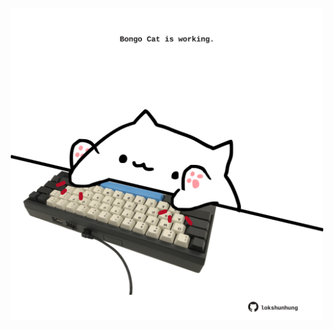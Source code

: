 <!-- built at 30/05/2023, 06:01:06 UTC -->
<p align="center">
  <img width="500" height="500" src="./ReadmeImage.svg">
</p>
